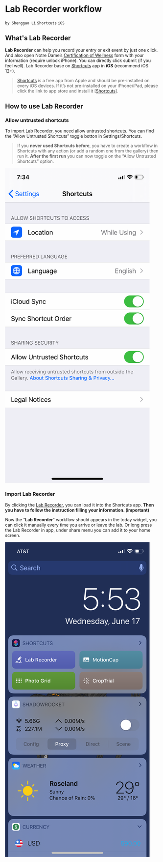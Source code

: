 # Lab Recorder workflow
`by Shenggao Li` `Shortcuts` `iOS`

## What's Lab Recorder
**Lab Recorder** can help you record your entry or exit event by just one click. And also open Notre Dame’s [Certification of Wellness](https://docs.google.com/forms/d/e/1FAIpQLSce_PBA1jQEp30HwN58U3obeNEseJGCdwml0e6RdRkAh2Rfrg/viewform?entry.1507624637=Wensing+Lab&entry.929597546=YOURLASTNAME&entry.922046923=YOURFIRSTNAME&entry.1268015247=None+of+the+above+-+I+feel+well) form with your information (require unlock iPhone). You can directly click submit (if you feel well).
Lab Recorder base on [Shortcuts](https://apps.apple.com/us/app/shortcuts/id915249334) app in **iOS** (recommend iOS 12+).

> [Shortcuts](https://apps.apple.com/us/app/shortcuts/id915249334) is a free app from Apple and should be pre-installed on every iOS devices. If it’s not pre-installed on your iPhone/iPad, please click the link to app store and install it \[[Shortcuts](https://apps.apple.com/us/app/shortcuts/id915249334)\].


## How to use Lab Recorder
### Allow untrusted shortcuts
To import Lab Recorder, you need allow untrusted shortcuts. You can find the “Allow Untrusted Shortcuts” toggle botton in Settings/Shortcuts.


> If you **never used Shortcuts before**, you have to create a workflow in Shortcuts with any action (or add a random one from the gallery) then run it. **After the first run** you can now toggle on the “Allow Untrusted Shortcuts” option.

![Settings/Shortcuts](images/2020/06/settings-shortcuts.png)

### Import Lab Recorder
By clicking the [Lab Recorder](https://www.icloud.com/shortcuts/01f1ab409daf4eb9964ccc242f624448), you can load it into the Shortcuts app. **Then you have to follow the instruction filling your information. (important)**

Now the “**Lab Recorder**” workflow should appears in the today widget, you can click it manually every time you arrive or leave the lab.
Or long press the Lab Recorder in app, under share menu you can add it to your home screen.

![Today-Widget](images/2020/06/today-widget.png)
